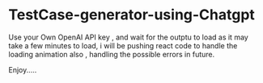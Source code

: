 # TestCase-generator-using-Chatgpt

Use your Own OpenAI API key , and wait for the outptu to load as it may take a few minutes to load, i will be pushing react code to handle the loading animation also , handling the possible errors in future. 

Enjoy.....
